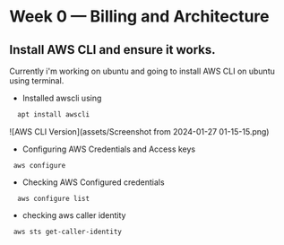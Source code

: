 # Week 0 — Billing and Architecture

## Install AWS CLI and ensure it works.

Currently i'm working on ubuntu and going to install AWS CLI on ubuntu using terminal.
- Installed awscli using
```sh
  apt install awscli
```

![AWS CLI Version](assets/Screenshot from 2024-01-27 01-15-15.png)


- Configuring AWS Credentials and Access keys
 ```
  aws configure
 ```
 
- Checking AWS Configured credentials
```
  aws configure list
```
  
- checking aws caller identity
 ``` 
  aws sts get-caller-identity
 ```



  

  

  
